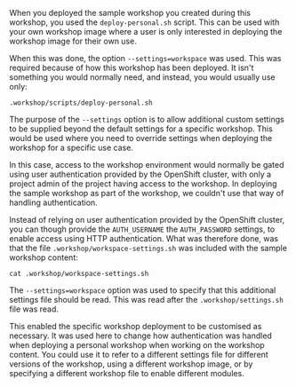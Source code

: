When you deployed the sample workshop you created during this workshop, you used the `deploy-personal.sh` script. This can be used with your own workshop image where a user is only interested in deploying the workshop image for their own use.

When this was done, the option `--settings=workspace` was used. This was required because of how this workshop has been deployed. It isn't something you would normally need, and instead, you would usually use only:

```
.workshop/scripts/deploy-personal.sh
```

The purpose of the `--settings` option is to allow additional custom settings to be supplied beyond the default settings for a specific workshop. This would be used where you need to override settings when deploying the workshop for a specific use case.

In this case, access to the workshop environment would normally be gated using user authentication provided by the OpenShift cluster, with only a project admin of the project having access to the workshop. In deploying the sample workshop as part of the workshop, we couldn't use that way of handling authentication.

Instead of relying on user authentication provided by the OpenShift cluster, you can though provide the `AUTH_USERNAME` the `AUTH_PASSWORD` settings, to enable access using HTTP authentication. What was therefore done, was that the file `.workshop/workspace-settings.sh` was included with the sample workshop content:

```execute
cat .workshop/workspace-settings.sh
```

The `--settings=workspace` option was used to specify that this additional settings file should be read. This was read after the `.workshop/settings.sh` file was read.

This enabled the specific workshop deployment to be customised as necessary. It was used here to change how authentication was handled when deploying a personal workshop when working on the workshop content. You could use it to refer to a different settings file for different versions of the workshop, using a different workshop image, or by specifying a different workshop file to enable different modules.
